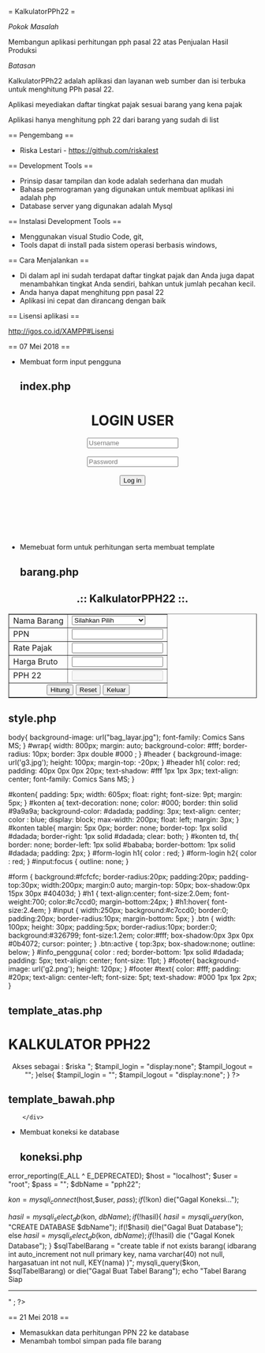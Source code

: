 = KalkulatorPPh22 =

*Pokok Masalah* 

Membangun aplikasi perhitungan pph pasal 22 atas Penjualan Hasil Produksi

*Batasan*

KalkulatorPPh22 adalah aplikasi dan layanan web sumber dan isi terbuka untuk 
menghitung PPh pasal 22.

Aplikasi meyediakan daftar tingkat pajak sesuai barang yang kena pajak

Aplikasi hanya menghitung pph 22 dari barang yang sudah di list

== Pengembang ==

* Riska Lestari - https://github.com/riskalest


== Development Tools ==

* Prinsip dasar tampilan dan kode adalah sederhana dan mudah
* Bahasa pemrograman yang digunakan untuk membuat aplikasi ini adalah php
* Database server yang digunakan adalah Mysql

== Instalasi Development Tools ==

* Menggunakan visual Studio Code, git, 
* Tools dapat di install pada sistem operasi berbasis windows,

== Cara Menjalankan ==

* Di dalam apl ini sudah terdapat daftar tingkat pajak dan Anda juga dapat menambahkan tingkat Anda sendiri, bahkan untuk jumlah pecahan kecil.
* Anda hanya dapat menghitung ppn pasal 22
* Aplikasi ini cepat dan dirancang dengan baik

== Lisensi aplikasi ==

http://igos.co.id/XAMPP#Lisensi

== 07 Mei 2018 ==

* Membuat form input pengguna
  ## index.php
  <?php include_once ('template_atas.php'); ?>
	<head>
        <title>Aplikasi Perhitungan PPh 22</title>
        <link rel="stylesheet" href="style.css">
    </head>
<body>
   <form method="post" action="barang.php">
   <center>
   <div id="form-login">
      <h1>LOGIN USER</h1>
      <input placeholder="Username" type="text"/> <br/>  <br/> 
      <input placeholder="Password" type="password"/> <br/>  <br/>  
      <button class="btn">Log in</button> <br/> <br/> <br/> <br/> <br/> <br/> <br/> 
	  </center>
	</div>
   </form> 
</body>

<?php include_once ('template_bawah.php') ; ?>


* Memebuat form untuk perhitungan serta membuat template
  ## barang.php
  <?php include_once ('template_atas.php'); ?>
	<head>
        <title>Aplikasi Perhitungan PPh 22</title>
        <link rel="stylesheet" href="style.css">
    </head>
<?php 
include "koneksi.php";
$sql = "select * from barang where idbarang order by idbarang desc";
$hasil = mysqli_query($kon, $sql);
if(!$hasil)
	die("Gagal query..". mysqli_error()); ?>
<body>
<form action="barang.php" method="post">
<center>
<div id="form-login">
<h2>.:: KalkulatorPPH22 ::.</h2>
<table border="1">
	<tr>
	<td>Nama Barang</td>
	<td><select name="barang">  
	<option value="">Silahkan Pilih</option>  
	<option value="kertas">Kertas</option>  
	<option value="baja">Baja</option>  
	<option value="otomotif">Otomotif</option>  
	<option value="rokok">Rokok</option>  
	<option value="bbnnonpemerintah">BBM non Pemerintah</option>  
	<option value="bbmpemerintah">BBM Pemerintah</option>  
	<option value="gas">Gas, LPG, Pelumas</option>  
	</select></td>
	</tr>
	<tr>
	<td>PPN</td>
	<td><input type="text" name="ppn" /></td>
	</tr>
	<tr>
	<td>Rate Pajak</td>
	<td><input type="text" name="ratepajak" /></td>
	</tr>
	<tr>
	<td>Harga Bruto</td>
	<td><input type="text" name="hargabruto" /></td>
	</tr>
	<tr>
	<td>PPH 22</td>
	<td><input type="text" name="pph22" disabled/></td>
	</tr>
	<tr>
	<td colspan="2" align="center">
	<input type="button" value="Hitung" name="proses" />
	<input type="reset" value="Reset" name="reset" />
	<input type="button" value="Keluar"/>
	</td>
	</tr>
</table>
</form>
</center>
</div> 
</body>

<?php include_once ('template_bawah.php') ; ?>

## style.php
body{
    background-image: url("bag_layar.jpg");
	font-family: Comics Sans MS;
}
#wrap{
    width: 800px;
	margin: auto;
	background-color: #fff;
	border-radius: 10px;
	border: 3px double #000 ;
}
#header {
    background-image: url('g3.jpg');
	height: 100px;
	margin-top: -20px;
}
#header h1{
	color: red;
	padding: 40px 0px 0px 20px;
	text-shadow: #fff 1px 1px 3px;
	text-align: center;
	font-family: Comics Sans MS;
}

#konten{
	padding: 5px;
	width: 605px;
	float: right;
	font-size: 9pt;
	margin: 5px;
}
#konten a{
	text-decoration: none;
	color: #000;
	border: thin solid #9a9a9a;
	background-color: #dadada;
	padding: 3px;
	text-align: center;
	color : blue;
	display: block;
	max-width: 200px;
	float: left;
	margin: 3px;
}
#konten table{
	margin: 5px 0px;
	border: none;
	border-top: 1px solid #dadada;
	border-right: 1px solid #dadada;
	clear: both;
}
#konten td, th{
	border: none;
	border-left: 1px  solid #bababa;
	border-bottom: 1px solid #dadada;
	padding: 2px;
}
#form-login h1{
color : red;
}
#form-login h2{
color : red;
}
#input:focus {
outline: none;
}

#form {
background:#fcfcfc;
border-radius:20px;
padding:20px;
padding-top:30px;
width:200px;
margin:0 auto;
margin-top: 50px;
box-shadow:0px 15px 30px #40403d;
}
#h1 {
text-align:center;
font-size:2.0em;
font-weight:700;
color:#c7ccd0;
margin-bottom:24px;
}
#h1:hover{
font-size:2.4em;
}
#input {
width:250px;
background:#c7ccd0;
border:0;
padding:20px;
border-radius:10px;
margin-bottom: 5px;
}
.btn {
width: 100px;
height: 30px;
padding:5px;
border-radius:10px;
border:0;
background:#326799;
font-size:1.2em;
color:#fff;
box-shadow:0px 3px 0px #0b4072;
cursor: pointer;
}
.btn:active {
top:3px;
box-shadow:none;
outline: below;
}
#info_pengguna{
	color : red;
	border-bottom: 1px solid #dadada;
	padding: 5px;
	text-align: center;
	font-size: 11pt;
}
#footer{
	background-image: url('g2.png');
	height: 120px;
}
#footer #text{
	color: #fff;
	padding: #20px;
	text-align: center-left;
	font-size: 5pt;
	text-shadow: #000 1px 1px 2px;
}

## template_atas.php
<?php
	@session_start();
	$pengguna= isset($_SESSION["user"]) ? $_SESSION["user"] : "" ;
	$nama_lengkap = isset($_SESSION["riska"]) ? $_SESSION["riska"] : "" ;
	$akses = isset($_SESSION["akses"]) ? $_SESSION["akses"] : "pinjam" ;
	if($akses == "perpus"){
		$riska = "Operator perpus";
	}else{
		$riska = "Peminjam";
	}
?>
<!doctype html>
<html>
    <head>
        <title>KALKULATOR PPH22</title>
        <link rel="stylesheet" href="style.css">
    </head>
	<body>
        <div id="header">
            <h1>KALKULATOR PPH22</h1>
		</div>
		<div style="clear: both"></div>
        <div id="info_pengguna">
		<center>
			<?php
			if(!empty($pengguna)){
				echo "Sedang login sebagai : $pengguna, 
					  Nama lengkap : $nama_lengkap <br/>
					  Akses sebagai : $riska ";
				$tampil_login = "display:none";
				$tampil_logout = "";
			}else{
				$tampil_login = "";
				$tampil_logout = "display:none";
			}
			?>
			</center>
		</div>
    
   ## template_bawah.php
     	</div>
</div>
<div style="clear: both"></div>
<div id="footer">
    <div id="text">
</div>
</div>
</div>
</body>
</html>

* Membuat koneksi ke database
  ## koneksi.php
  <?php
error_reporting(E_ALL ^ E_DEPRECATED);
$host = "localhost";
$user = "root";
$pass = "";
$dbName = "pph22";

$kon = mysqli_connect($host,$user, $pass);
if(!$kon)
	die("Gagal Koneksi...");
	
$hasil = mysqli_select_db($kon, $dbName);
if(!$hasil){
	$hasil = mysqli_query($kon, "CREATE DATABASE $dbName");
	if(!$hasil)
		die("Gagal Buat Database");
	else 
		$hasil = mysqli_select_db($kon, $dbName);
		if(!$hasil) die ("Gagal Konek Database");
}
$sqlTabelBarang = "create table if not exists barang(
				idbarang int auto_increment not null primary key,
				nama varchar(40) not null,
				hargasatuan int not null,
				KEY(nama) )";				
mysqli_query($kon, $sqlTabelBarang) or die("Gagal Buat Tabel Barang");
echo "Tabel Barang Siap <hr/>" ;
?>

== 21 Mei 2018 ==

* Memasukkan data perhitungan PPN 22 ke database
* Menambah tombol simpan pada file barang



